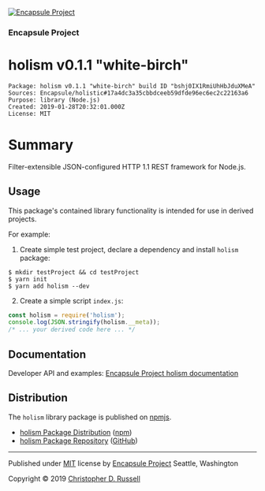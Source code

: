 [![Encapsule Project](https://encapsule.io/images/blue-burst-encapsule.io-icon-72x72.png "Encapsule Project")](https://encapsule.io)

### Encapsule Project

# holism v0.1.1 "white-birch"

```
Package: holism v0.1.1 "white-birch" build ID "bshj0IX1RmiUhHbJduXMeA"
Sources: Encapsule/holistic#17a4dc3a35cbbdceeb59dfde96ec6ec2c22163a6
Purpose: library (Node.js)
Created: 2019-01-28T20:32:01.000Z
License: MIT
```

# Summary

Filter-extensible JSON-configured HTTP 1.1 REST framework for Node.js.

## Usage

This package's contained library functionality is intended for use in derived projects.

For example:

1. Create simple test project, declare a dependency and install `holism` package:

```
$ mkdir testProject && cd testProject
$ yarn init
$ yarn add holism --dev
```

2. Create a simple script `index.js`:

```JavaScript
const holism = require('holism');
console.log(JSON.stringify(holism.__meta));
/* ... your derived code here ... */
```

## Documentation

Developer API and examples: [Encapsule Project holism documentation](https://encapsule.io/docs/holism)

## Distribution

The `holism` library package is published on [npmjs](https://npmjs.com).

- [holism Package Distribution](https://npmjs.com/package/holism/v/0.1.1) ([npm](https://www.npmjs.com/~chrisrus))
- [holism Package Repository](https://github.com/Encapsule/holism) ([GitHub](https://github.com/Encapsule))

<hr>

Published under [MIT](LICENSE) license by [Encapsule Project](https://encapsule.io) Seattle, Washington

Copyright &copy; 2019 [Christopher D. Russell](http://chrisrussell.net)